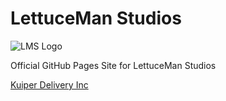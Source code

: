 # LettuceMan Studios

![LMS Logo](https://indienile-games.github.io/logo.png)

Official GitHub Pages Site for LettuceMan Studios

[Kuiper Delivery Inc](https://indienile-games.github.io/Kuiper-Delivery-Inc)
